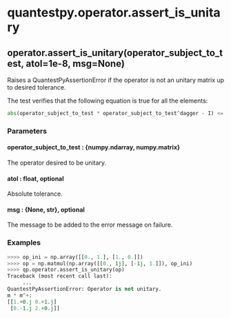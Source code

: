 # quantestpy.operator.assert_is_unitary

## operator.assert_is_unitary(operator_subject_to_test, atol=1e-8, msg=None)

Raises a QuantestPyAssertionError if the operator is not an unitary matrix up to desired tolerance.

The test verifies that the following equation is true for all the elements:
```py
abs(operator_subject_to_test * operator_subject_to_test^dagger - I) <= atol
```

### Parameters

#### operator_subject_to_test : \{numpy.ndarray, numpy.matrix\}
The operator desired to be unitary.

#### atol : float, optional
Absolute tolerance.

#### msg : \{None, str\}, optional
The message to be added to the error message on failure.


### Examples
```py
>>>> op_ini = np.array([[0., 1.], [1., 0.]])
>>>> op = np.matmul(np.array([[0., 1j], [-1j, 1.]]), op_ini)
>>>> qp.operator.assert_is_unitary(op)
Traceback (most recent call last):
     ...
QuantestPyAssertionError: Operator is not unitary.
m * m^+:
[[1.+0.j 0.+1.j]
 [0.-1.j 2.+0.j]]
```
